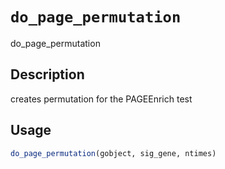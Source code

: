 # `do_page_permutation`

do_page_permutation


## Description

creates permutation for the PAGEEnrich test


## Usage

```r
do_page_permutation(gobject, sig_gene, ntimes)
```


